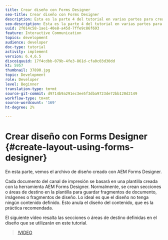 ```yaml
---
title: Crear diseño con Forms Designer
seo-title: Crear diseño con Forms Designer
description: Esta es la parte 4 del tutorial en varias partes para crear su primer documento de comunicación interactivo para el canal de impresión.En esta parte, se analiza el archivo de diseño creado con AEM Forms Designer.
seo-description: Esta es la parte 4 del tutorial en varias partes para crear su primer documento de comunicación interactivo para el canal de impresión.En esta parte, se analiza el archivo de diseño creado con AEM Forms Designer.
uuid: 2f014c58-1ae1-40e8-a45d-7ffe9c86f693
feature: Interactive Communication
topics: development
audience: developer
doc-type: tutorial
activity: implement
version: 6.4,6.5
discoiquuid: 17f4cdbb-079b-4fe3-861d-cfa0c03d30dd
kt: 5957
thumbnail: 37890.jpg
topic: Development
role: Developer
level: Beginner
translation-type: tm+mt
source-git-commit: d9714b9a291ec3ee5f3dba9723de72bb120d2149
workflow-type: tm+mt
source-wordcount: '169'
ht-degree: 2%

---
```



# Crear diseño con Forms Designer {#create-layout-using-forms-designer}

En esta parte, vemos el archivo de diseño creado con AEM Forms Designer.

Cada documento del canal de impresión se basará en una plantilla creada con la herramienta AEM Forms Designer. Normalmente, se crean secciones o áreas de destino en la plantilla para guardar fragmentos de documento, imágenes o fragmentos de diseño. Lo ideal es que el diseño no tenga ningún contenido definido. Esto anula el diseño del contenido, que es la práctica recomendada.

El siguiente vídeo resalta las secciones o áreas de destino definidas en el diseño que se utilizarán en este tutorial.

>[!VIDEO](https://video.tv.adobe.com/v/37890/?quality=9)



